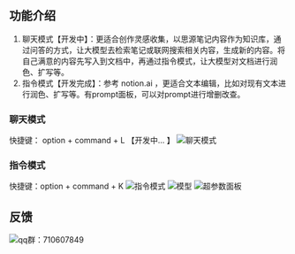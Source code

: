 ## 功能介绍
1. 聊天模式【开发中】：更适合创作灵感收集，以思源笔记内容作为知识库，通过问答的方式，让大模型去检索笔记或联网搜索相关内容，生成新的内容。将自己满意的内容先写入到文档中，再通过指令模式，让大模型对文档进行润色、扩写等。
2. 指令模式【开发完成】：参考 notion.ai ，更适合文本编辑，比如对现有文本进行润色、扩写等。有prompt面板，可以对prompt进行增删改查。

### 聊天模式
快捷键： option + command + L
【开发中...  】
![聊天模式](https://pub-a4fc15e05e5b45ae93e81825f01bfb69.r2.dev/file-repository/files/%E5%BD%92%E6%A1%A3_1737019531739/chat.png)

### 指令模式
快捷键：option + command + K
​![指令模式](https://pub-a4fc15e05e5b45ae93e81825f01bfb69.r2.dev/file-repository/files/%E5%BD%92%E6%A1%A3_1737019531739/yyy.jpg)​
![模型](https://pub-a4fc15e05e5b45ae93e81825f01bfb69.r2.dev/file-repository/files/%E5%BD%92%E6%A1%A3_1737019531739/%E6%A8%A1%E5%9E%8B.png)
![超参数面板](https://pub-a4fc15e05e5b45ae93e81825f01bfb69.r2.dev/file-repository/files/%E5%BD%92%E6%A1%A3_1737019531739/%E8%B6%85%E5%8F%82%E6%95%B0%E9%9D%A2%E6%9D%BF.png)
## 反馈 
![qq群：710607849](https://pub-a4fc15e05e5b45ae93e81825f01bfb69.r2.dev/file-repository/files/%E5%BD%92%E6%A1%A3_1737019531739/qq.jpg)